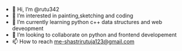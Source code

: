 - 👋 Hi, I’m @rutu342
- 👀 I’m interested in painting,sketching and coding
- 🌱 I’m currently learning python c++ data structures and web deveopment
- 💞️ I’m looking to collaborate on python and frontend developement
- 📫 How to reach me-shastrirutuja123@gmail.com

<!---
rutu342/rutu342 is a ✨ special ✨ repository because its `README.md` (this file) appears on your GitHub profile.
You can click the Preview link to take a look at your changes.
--->
